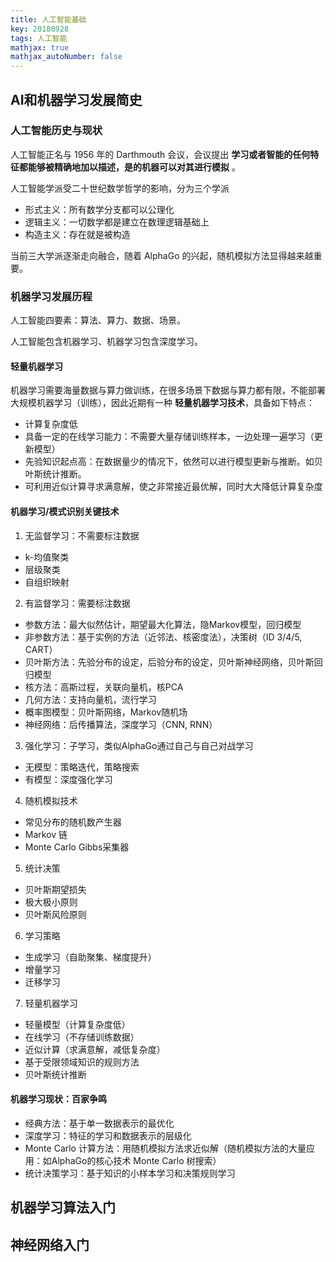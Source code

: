 ```yaml
---
title: 人工智能基础
key: 20180928
tags: 人工智能 
mathjax: true
mathjax_autoNumber: false
---
```


## AI和机器学习发展简史

### 人工智能历史与现状
人工智能正名与 1956 年的 Darthmouth 会议，会议提出 **学习或者智能的任何特征都能够被精确地加以描述，是的机器可以对其进行模拟** 。
<!--more-->
人工智能学派受二十世纪数学哲学的影响，分为三个学派

- 形式主义：所有数学分支都可以公理化 
- 逻辑主义：一切数学都是建立在数理逻辑基础上
- 构造主义：存在就是被构造

当前三大学派逐渐走向融合，随着 AlphaGo 的兴起，随机模拟方法显得越来越重要。

### 机器学习发展历程
人工智能四要素：算法、算力、数据、场景。

人工智能包含机器学习、机器学习包含深度学习。

#### 轻量机器学习
机器学习需要海量数据与算力做训练，在很多场景下数据与算力都有限，不能部署大规模机器学习（训练），因此近期有一种 **轻量机器学习技术**，具备如下特点：
- 计算复杂度低
- 具备一定的在线学习能力：不需要大量存储训练样本，一边处理一遍学习（更新模型）
- 先验知识起点高：在数据量少的情况下，依然可以进行模型更新与推断。如贝叶斯统计推断。
- 可利用近似计算寻求满意解，使之非常接近最优解，同时大大降低计算复杂度

#### 机器学习/模式识别关键技术
1. 无监督学习：不需要标注数据
- k-均值聚类
- 层级聚类
- 自组织映射

2. 有监督学习：需要标注数据
- 参数方法：最大似然估计，期望最大化算法，隐Markov模型，回归模型
- 非参数方法：基于实例的方法（近邻法、核密度法），决策树（ID 3/4/5, CART）
- 贝叶斯方法：先验分布的设定，后验分布的设定，贝叶斯神经网络，贝叶斯回归模型
- 核方法：高斯过程，关联向量机，核PCA
- 几何方法：支持向量机，流行学习
- 概率图模型：贝叶斯网络，Markov随机场
- 神经网络：后传播算法，深度学习（CNN, RNN）

3. 强化学习：子学习，类似AlphaGo通过自己与自己对战学习
- 无模型：策略迭代，策略搜索
- 有模型：深度强化学习

4. 随机模拟技术
- 常见分布的随机数产生器
- Markov 链
- Monte Carlo Gibbs采集器

5. 统计决策
- 贝叶斯期望损失
- 极大极小原则
- 贝叶斯风险原则

6. 学习策略
- 生成学习（自助聚集、梯度提升）
- 增量学习
- 迁移学习

7. 轻量机器学习
- 轻量模型（计算复杂度低）
- 在线学习（不存储训练数据）
- 近似计算（求满意解，减低复杂度）
- 基于受限领域知识的规则方法
- 贝叶斯统计推断

#### 机器学习现状：百家争鸣
- 经典方法：基于单一数据表示的最优化
- 深度学习：特征的学习和数据表示的层级化
- Monte Carlo 计算方法：用随机模拟方法求近似解（随机模拟方法的大量应用：如AlphaGo的核心技术 Monte Carlo 树搜索）
- 统计决策学习：基于知识的小样本学习和决策规则学习

## 机器学习算法入门

## 神经网络入门

